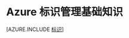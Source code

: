 <properties
    pageTitle="Azure 标识 | Azure"
    description="了解如何使用 Azure Active Directory。"
    services="active-directory"
    documentationcenter=".net"
    author="curtand"
    manager="femila"
    editor="" />
<tags
    ms.assetid="30867693-9851-4551-b3d3-df583365207f"
    ms.service="active-directory"
    ms.workload="identity"
    ms.tgt_pltfrm="na"
    ms.devlang="na"
    ms.topic="article"
    ms.date="02/13/2017"
    wacn.date="03/07/2017"
    ms.author="curtand" />  


# Azure 标识管理基础知识
[AZURE.INCLUDE [标识](../../includes/identity.md)]

<!---HONumber=Mooncake_0227_2017-->
<!--Update_Description: update meta properties -->